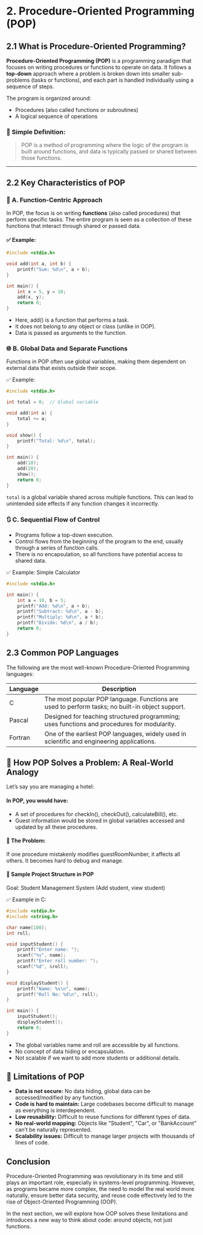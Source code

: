 # 2. Procedure-Oriented Programming (POP)

## 2.1 What is Procedure-Oriented Programming?

**Procedure-Oriented Programming (POP)** is a programming paradigm that focuses on writing procedures or functions to operate on data. It follows a **top-down** approach where a problem is broken down into smaller sub-problems (tasks or functions), and each part is handled individually using a sequence of steps.

The program is organized around:
- Procedures (also called functions or subroutines)
- A logical sequence of operations

### 📌 Simple Definition:
> POP is a method of programming where the logic of the program is built around functions, and data is typically passed or shared between those functions.

---

## 2.2 Key Characteristics of POP

### 🔁 A. **Function-Centric Approach**

In POP, the focus is on writing **functions** (also called procedures) that perform specific tasks. The entire program is seen as a collection of these functions that interact through shared or passed data.

#### ✅ Example:
```c
#include <stdio.h>

void add(int a, int b) {
    printf("Sum: %d\n", a + b);
}

int main() {
    int x = 5, y = 10;
    add(x, y);
    return 0;
}
```
 - Here, add() is a function that performs a task.
 - It does not belong to any object or class (unlike in OOP).
 - Data is passed as arguments to the function.

### 🌐 B. Global Data and Separate Functions
Functions in POP often use global variables, making them dependent on external data that exists outside their scope.

✅ Example:
```c
#include <stdio.h>

int total = 0;  // Global variable

void add(int a) {
    total += a;
}

void show() {
    printf("Total: %d\n", total);
}

int main() {
    add(10);
    add(20);
    show();
    return 0;
}
```
```total``` is a global variable shared across multiple functions.
This can lead to unintended side effects if any function changes it incorrectly.

### 🔃 C. Sequential Flow of Control
 - Programs follow a top-down execution.
 - Control flows from the beginning of the program to the end, usually through a series of function calls.
 - There is no encapsulation, so all functions have potential access to shared data.

✅ Example: Simple Calculator

```c
#include <stdio.h>

int main() {
    int a = 10, b = 5;
    printf("Add: %d\n", a + b);
    printf("Subtract: %d\n", a - b);
    printf("Multiply: %d\n", a * b);
    printf("Divide: %d\n", a / b);
    return 0;
}
```

## 2.3 Common POP Languages
The following are the most well-known Procedure-Oriented Programming languages:

| **Language** | **Description**                                                                 |
|--------------|---------------------------------------------------------------------------------|
| C            | The most popular POP language. Functions are used to perform tasks; no built-in object support. |
| Pascal       | Designed for teaching structured programming; uses functions and procedures for modularity. |
| Fortran      | One of the earliest POP languages, widely used in scientific and engineering applications. |


## 🧠 How POP Solves a Problem: A Real-World Analogy
Let’s say you are managing a hotel:

#### In POP, you would have:
- A set of procedures for checkIn(), checkOut(), calculateBill(), etc.
- Guest information would be stored in global variables accessed and updated by all these procedures.

#### 🧱 The Problem:
If one procedure mistakenly modifies guestRoomNumber, it affects all others. It becomes hard to debug and manage.

#### 🧪 Sample Project Structure in POP

Goal: Student Management System (Add student, view student)

✅ Example in C:

```c
#include <stdio.h>
#include <string.h>

char name[100];
int roll;

void inputStudent() {
    printf("Enter name: ");
    scanf("%s", name);
    printf("Enter roll number: ");
    scanf("%d", &roll);
}

void displayStudent() {
    printf("Name: %s\n", name);
    printf("Roll No: %d\n", roll);
}

int main() {
    inputStudent();
    displayStudent();
    return 0;
}
```
- The global variables name and roll are accessible by all functions.
- No concept of data hiding or encapsulation.
- Not scalable if we want to add more students or additional details.

## 🚫 Limitations of POP
- **Data is not secure:** No data hiding, global data can be accessed/modified by any function.
- **Code is hard to maintain:** Large codebases become difficult to manage as everything is interdependent.
- **Low reusability:** Difficult to reuse functions for different types of data.
- **No real-world mapping:** Objects like "Student", "Car", or "BankAccount" can’t be naturally represented.
- **Scalability issues:** Difficult to manage larger projects with thousands of lines of code.

## Conclusion
Procedure-Oriented Programming was revolutionary in its time and still plays an important role, especially in systems-level programming. However, as programs became more complex, the need to model the real world more naturally, ensure better data security, and reuse code effectively led to the rise of Object-Oriented Programming (OOP).

In the next section, we will explore how OOP solves these limitations and introduces a new way to think about code: around objects, not just functions.
